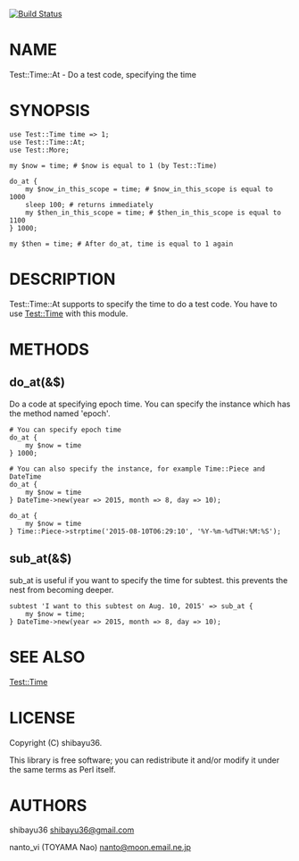 [![Build Status](https://travis-ci.org/hatena/Test-Time-At.svg?branch=master)](https://travis-ci.org/hatena/Test-Time-At)
# NAME

Test::Time::At - Do a test code, specifying the time

# SYNOPSIS

    use Test::Time time => 1;
    use Test::Time::At;
    use Test::More;

    my $now = time; # $now is equal to 1 (by Test::Time)

    do_at {
        my $now_in_this_scope = time; # $now_in_this_scope is equal to 1000
        sleep 100; # returns immediately
        my $then_in_this_scope = time; # $then_in_this_scope is equal to 1100
    } 1000;

    my $then = time; # After do_at, time is equal to 1 again

# DESCRIPTION

Test::Time::At supports to specify the time to do a test code.  You have to use [Test::Time](https://metacpan.org/pod/Test::Time) with this module.

# METHODS

## do\_at(&$)

Do a code at specifying epoch time.  You can specify the instance which has the method named 'epoch'.

    # You can specify epoch time
    do_at {
        my $now = time
    } 1000;

    # You can also specify the instance, for example Time::Piece and DateTime
    do_at {
        my $now = time
    } DateTime->new(year => 2015, month => 8, day => 10);

    do_at {
        my $now = time
    } Time::Piece->strptime('2015-08-10T06:29:10', '%Y-%m-%dT%H:%M:%S');

## sub\_at(&$)

sub\_at is useful if you want to specify the time for subtest.  this prevents the nest from becoming deeper.

    subtest 'I want to this subtest on Aug. 10, 2015' => sub_at {
        my $now = time;
    } DateTime->new(year => 2015, month => 8, day => 10);

# SEE ALSO

[Test::Time](https://metacpan.org/pod/Test::Time)

# LICENSE

Copyright (C) shibayu36.

This library is free software; you can redistribute it and/or modify
it under the same terms as Perl itself.

# AUTHORS

shibayu36 <shibayu36@gmail.com>

nanto\_vi (TOYAMA Nao) <nanto@moon.email.ne.jp>
